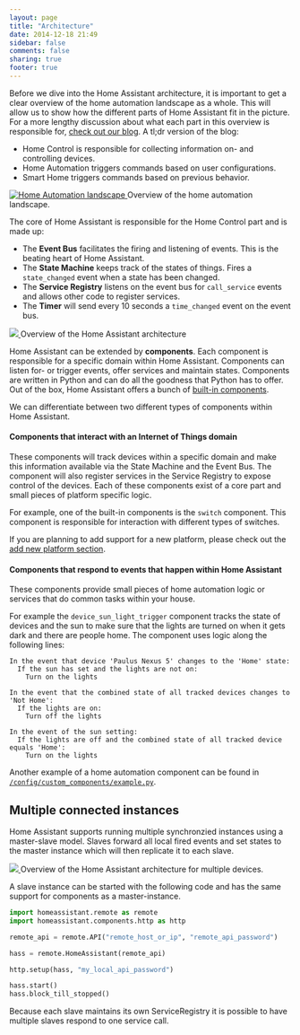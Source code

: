 ```yaml
---
layout: page
title: "Architecture"
date: 2014-12-18 21:49
sidebar: false
comments: false
sharing: true
footer: true
---
```


Before we dive into the Home Assistant architecture, it is important to get a clear overview of the home automation landscape as a whole. This will allow us to show how the different parts of Home Assistant fit in the picture. For a more lengthy discussion about what each part in this overview is responsible for, <a href='{{ root_url }}/blog/2014/12/25/home-control-home-automation-and-the-smart-home/'>check out our blog</a>. A tl;dr version of the blog:

 * Home Control is responsible for collecting information on- and controlling devices.
 * Home Automation triggers commands based on user configurations.
 * Smart Home triggers commands based on previous behavior.

<p class='img'>
  <a href='{{site_root}}/images/architecture/home_automation_landscape.png'>
    <img alt='Home Automation landscape'
         src='{{site_root}}/images/architecture/home_automation_landscape.png' />
  </a>
  Overview of the home automation landscape.
</p>

The core of Home Assistant is responsible for the Home Control part and is made up: 

 * The **Event Bus** facilitates the firing and listening of events. This is the beating heart of Home Assistant.
 * The **State Machine** keeps track of the states of things. Fires a `state_changed` event when a state has been changed.
 * The **Service Registry** listens on the event bus for `call_service` events and allows other code to register services.
 * The **Timer** will send every 10 seconds a `time_changed` event on the event bus.

<p class='img'>
  <a href='{{ root_url }}/images/architecture/ha_architecture.png'>
    <img src='{{ root_url }}/images/architecture/ha_architecture.png' />
  </a>
  Overview of the Home Assistant architecture
</p>

Home Assistant can be extended by **components**. Each component is responsible for a specific domain within Home Assistant. Components can listen for- or trigger events, offer services and maintain states. Components are written in Python and can do all the goodness that Python has to offer. Out of the box, Home Assistant offers a bunch of [built-in components]({{site_root}}/components/).

We can differentiate between two different types of
components within Home Assistant.

#### Components that interact with an Internet of Things domain
These components will track devices within a specific domain and make this information available via the State Machine and the Event Bus. The component will also register services in the Service Registry to expose control of the devices. Each of these components exist of a core part and small pieces of platform specific logic.

For example, one of the built-in components is the `switch` component. This component is responsible for interaction with different types of switches.

If you are planning to add support for a new platform, please check out the [add new platform section]({{root_url}}/developers/add_new_platform.html).

#### Components that respond to events that happen within Home Assistant
These components provide small pieces of home automation logic or services that do common tasks within your house.

For example the `device_sun_light_trigger` component tracks the state of devices and the sun to make sure that the lights are turned on when it gets dark and there are people home. The component uses logic along the following lines:

    In the event that device 'Paulus Nexus 5' changes to the 'Home' state:
      If the sun has set and the lights are not on:
        Turn on the lights

<!-- comment to seperate markdown blockquotes -->

    In the event that the combined state of all tracked devices changes to 'Not Home':
      If the lights are on:
        Turn off the lights

<!-- comment to seperate markdown blockquotes -->

    In the event of the sun setting:
      If the lights are off and the combined state of all tracked device equals 'Home':
        Turn on the lights

Another example of a home automation component can be found in [`/config/custom_components/example.py`](https://github.com/balloob/home-assistant/blob/master/config/custom_components/example.py).

## Multiple connected instances

Home Assistant supports running multiple synchronzied instances using a master-slave model. Slaves forward all local fired events and set states to the master instance which will then replicate it to each slave.

<p class='img'>
  <a href='{{ root_url }}/images/architecture/architecture-remote.png'>
    <img src='{{ root_url }}/images/architecture/architecture-remote.png' />
  </a>
  Overview of the Home Assistant architecture for multiple devices.
</p>

A slave instance can be started with the following code and has the same support for components as a master-instance.

```python
import homeassistant.remote as remote
import homeassistant.components.http as http

remote_api = remote.API("remote_host_or_ip", "remote_api_password")

hass = remote.HomeAssistant(remote_api)

http.setup(hass, "my_local_api_password")

hass.start()
hass.block_till_stopped()
```

<p class='note'>
Because each slave maintains its own ServiceRegistry it is possible to have multiple slaves respond to one service call.
</p>